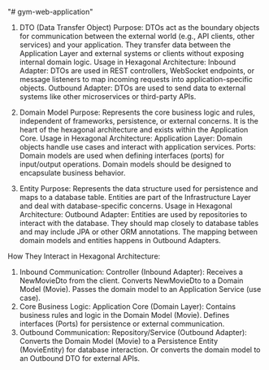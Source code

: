 "# gym-web-application" 

1. DTO (Data Transfer Object)
Purpose:
DTOs act as the boundary objects for communication between the external world (e.g., API clients, other services) and your application.
They transfer data between the Application Layer and external systems or clients without exposing internal domain logic.
Usage in Hexagonal Architecture:
Inbound Adapter: DTOs are used in REST controllers, WebSocket endpoints, or message listeners to map incoming requests into application-specific objects.
Outbound Adapter: DTOs are used to send data to external systems like other microservices or third-party APIs.

2. Domain Model
Purpose:
Represents the core business logic and rules, independent of frameworks, persistence, or external concerns.
It is the heart of the hexagonal architecture and exists within the Application Core.
Usage in Hexagonal Architecture:
Application Layer: Domain objects handle use cases and interact with application services.
Ports: Domain models are used when defining interfaces (ports) for input/output operations.
Domain models should be designed to encapsulate business behavior.

3. Entity
Purpose:
Represents the data structure used for persistence and maps to a database table.
Entities are part of the Infrastructure Layer and deal with database-specific concerns.
Usage in Hexagonal Architecture:
Outbound Adapter: Entities are used by repositories to interact with the database.
They should map closely to database tables and may include JPA or other ORM annotations.
The mapping between domain models and entities happens in Outbound Adapters.



How They Interact in Hexagonal Architecture:
1. Inbound Communication:
Controller (Inbound Adapter):
Receives a NewMovieDto from the client.
Converts NewMovieDto to a Domain Model (Movie).
Passes the domain model to an Application Service (use case).
2. Core Business Logic:
Application Core (Domain Layer):
Contains business rules and logic in the Domain Model (Movie).
Defines interfaces (Ports) for persistence or external communication.
3. Outbound Communication:
Repository/Service (Outbound Adapter):
Converts the Domain Model (Movie) to a Persistence Entity (MovieEntity) for database interaction.
Or converts the domain model to an Outbound DTO for external APIs.
